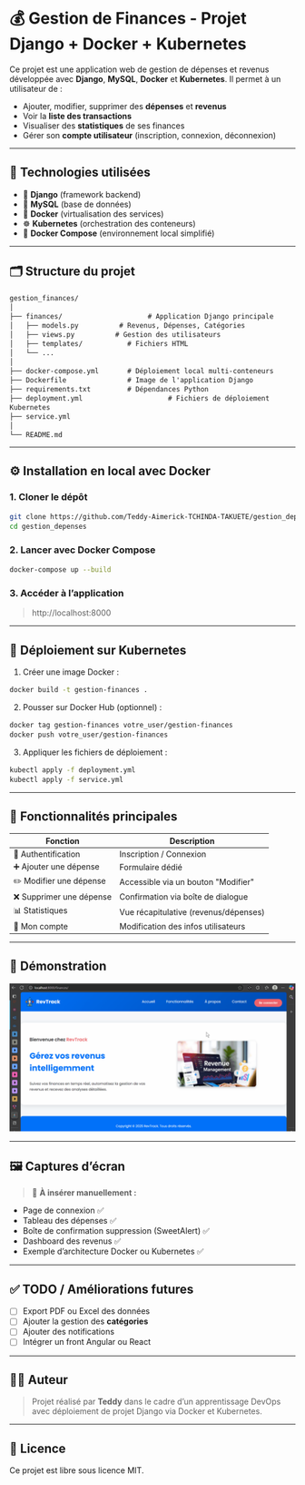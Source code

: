 # 💰 Gestion de Finances - Projet Django + Docker + Kubernetes

Ce projet est une application web de gestion de dépenses et revenus développée avec **Django**, **MySQL**, **Docker** et **Kubernetes**. Il permet à un utilisateur de :

- Ajouter, modifier, supprimer des **dépenses** et **revenus**
- Voir la **liste des transactions**
- Visualiser des **statistiques** de ses finances
- Gérer son **compte utilisateur** (inscription, connexion, déconnexion)

---

## 🔧 Technologies utilisées

- 🐍 **Django** (framework backend)
- 🐬 **MySQL** (base de données)
- 🐳 **Docker** (virtualisation des services)
- ☸️ **Kubernetes** (orchestration des conteneurs)
- 🧰 **Docker Compose** (environnement local simplifié)

---

## 🗂️ Structure du projet

```
gestion_finances/
│
├── finances/                     # Application Django principale
│   ├── models.py          # Revenus, Dépenses, Catégories
│   ├── views.py          # Gestion des utilisateurs
│   ├── templates/           # Fichiers HTML
│   └── ...
│
├── docker-compose.yml       # Déploiement local multi-conteneurs
├── Dockerfile               # Image de l'application Django
├── requirements.txt         # Dépendances Python
├── deployment.yml                     # Fichiers de déploiement Kubernetes
├── service.yml
│
└── README.md
```

---

## ⚙️ Installation en local avec Docker

### 1. Cloner le dépôt
```bash
git clone https://github.com/Teddy-Aimerick-TCHINDA-TAKUETE/gestion_depenses.git
cd gestion_depenses
```

### 2. Lancer avec Docker Compose
```bash
docker-compose up --build
```

### 3. Accéder à l’application
> http://localhost:8000

---

## 🚀 Déploiement sur Kubernetes

1. Créer une image Docker :
```bash
docker build -t gestion-finances .
```

2. Pousser sur Docker Hub (optionnel) :
```bash
docker tag gestion-finances votre_user/gestion-finances
docker push votre_user/gestion-finances
```

3. Appliquer les fichiers de déploiement :
```bash
kubectl apply -f deployment.yml
kubectl apply -f service.yml
```

---

## 🔐 Fonctionnalités principales

| Fonction                  | Description                          |
|---------------------------|--------------------------------------|
| 🔐 Authentification       | Inscription / Connexion              |
| ➕ Ajouter une dépense     | Formulaire dédié                     |
| ✏️ Modifier une dépense    | Accessible via un bouton "Modifier"  |
| ❌ Supprimer une dépense   | Confirmation via boîte de dialogue   |
| 📊 Statistiques           | Vue récapitulative (revenus/dépenses) |
| 👤 Mon compte             | Modification des infos utilisateurs  |

---

## 🎥 Démonstration

![Aperçu de l'application](./demo/demo.gif)

---

## 🖼️ Captures d’écran

> 📌 **À insérer manuellement :**

- Page de connexion ✅
- Tableau des dépenses ✅
- Boîte de confirmation suppression (SweetAlert) ✅
- Dashboard des revenus ✅
- Exemple d’architecture Docker ou Kubernetes ✅

---

## ✅ TODO / Améliorations futures

- [ ] Export PDF ou Excel des données
- [ ] Ajouter la gestion des **catégories**
- [ ] Ajouter des notifications
- [ ] Intégrer un front Angular ou React

---

## 👨‍💻 Auteur

> Projet réalisé par **Teddy** dans le cadre d’un apprentissage DevOps avec déploiement de projet Django via Docker et Kubernetes.

---

## 📝 Licence

Ce projet est libre sous licence MIT.
